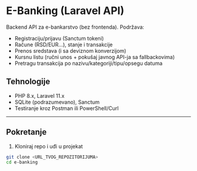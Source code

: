 # E-Banking (Laravel API)

Backend API za e-bankarstvo (bez frontenda). Podržava:
- Registraciju/prijavu (Sanctum tokeni)
- Račune (RSD/EUR…), stanje i transakcije
- Prenos sredstava (i sa deviznom konverzijom)
- Kursnu listu (ručni unos + pokušaj javnog API-ja sa fallbackovima)
- Pretragu transakcija po nazivu/kategoriji/tipu/opsegu datuma

## Tehnologije
- PHP 8.x, Laravel 11.x
- SQLite (podrazumevano), Sanctum
- Testiranje kroz Postman ili PowerShell/Curl

---

## Pokretanje

1) Kloniraj repo i uđi u projekat  
```bash
git clone <URL_TVOG_REPOZITORIJUMA>
cd e-banking
